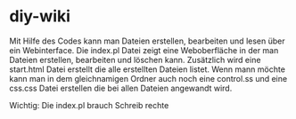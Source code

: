 # diy-wiki
Mit Hilfe des Codes kann man Dateien erstellen, bearbeiten und lesen über ein Webinterface.
Die index.pl Datei zeigt eine Weboberfläche in der man Dateien erstellen, bearbeiten und löschen kann.
Zusätzlich wird eine start.html Datei erstellt die alle erstellten Dateien listet. 
Wenn mann möchte kann man in dem gleichnamigen Ordner auch noch eine control.ss und eine css.css Datei erstellen die 
bei allen Dateien angewandt wird.

Wichtig: Die index.pl brauch Schreib rechte
